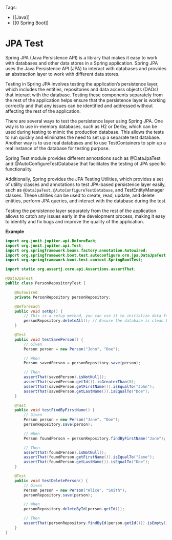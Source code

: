 Tags: 
- [[Java]]
- [[0 Spring Boot]]
# JPA Test

Spring JPA (Java Persistence API) is a library that makes it easy to work with databases and other data stores in a Spring application. Spring JPA uses the Java Persistence API (JPA) to interact with databases and provides an abstraction layer to work with different data stores.

Testing in Spring JPA involves testing the application’s persistence layer, which includes the entities, repositories and data access objects (DAOs) that interact with the database. Testing these components separately from the rest of the application helps ensure that the persistence layer is working correctly and that any issues can be identified and addressed without affecting the rest of the application.

There are several ways to test the persistence layer using Spring JPA. One way is to use in-memory databases, such as H2 or Derby, which can be used during testing to mimic the production database. This allows the tests to run quickly and eliminates the need to set up a separate test database. Another way is to use real databases and to use TestContainers to spin up a real instance of the database for testing purpose.

Spring Test module provides different annotations such as @DataJpaTest and @AutoConfigureTestDatabase that facilitates the testing of JPA specific functionality.

Additionally, Spring provides the JPA Testing Utilities, which provides a set of utility classes and annotations to test JPA-based persistence layer easily, such as `@DataJpaTest`, `@AutoConfigureTestDatabase`, and TestEntityManager classes. These utilities can be used to create, read, update, and delete entities, perform JPA queries, and interact with the database during the test.

Testing the persistence layer separately from the rest of the application allows to catch any issues early in the development process, making it easy to identify and fix bugs and improve the quality of the application.

**Example**

```java
import org.junit.jupiter.api.BeforeEach;
import org.junit.jupiter.api.Test;
import org.springframework.beans.factory.annotation.Autowired;
import org.springframework.boot.test.autoconfigure.orm.jpa.DataJpaTest;
import org.springframework.boot.test.context.SpringBootTest;

import static org.assertj.core.api.Assertions.assertThat;

@DataJpaTest
public class PersonRepositoryTest {

    @Autowired
    private PersonRepository personRepository;

    @BeforeEach
    public void setUp() {
        // This is a setup method, you can use it to initialize data for each test.
        personRepository.deleteAll(); // Ensure the database is clean before each test
    }

    @Test
    public void testSavePerson() {
        // Given
        Person person = new Person("John", "Doe");

        // When
        Person savedPerson = personRepository.save(person);

        // Then
        assertThat(savedPerson).isNotNull();
        assertThat(savedPerson.getId()).isGreaterThan(0);
        assertThat(savedPerson.getFirstName()).isEqualTo("John");
        assertThat(savedPerson.getLastName()).isEqualTo("Doe");
    }

    @Test
    public void testFindByFirstName() {
        // Given
        Person person = new Person("Jane", "Doe");
        personRepository.save(person);

        // When
        Person foundPerson = personRepository.findByFirstName("Jane");

        // Then
        assertThat(foundPerson).isNotNull();
        assertThat(foundPerson.getFirstName()).isEqualTo("Jane");
        assertThat(foundPerson.getLastName()).isEqualTo("Doe");
    }

    @Test
    public void testDeletePerson() {
        // Given
        Person person = new Person("Alice", "Smith");
        personRepository.save(person);

        // When
        personRepository.deleteById(person.getId());

        // Then
        assertThat(personRepository.findById(person.getId())).isEmpty();
    }
}

```